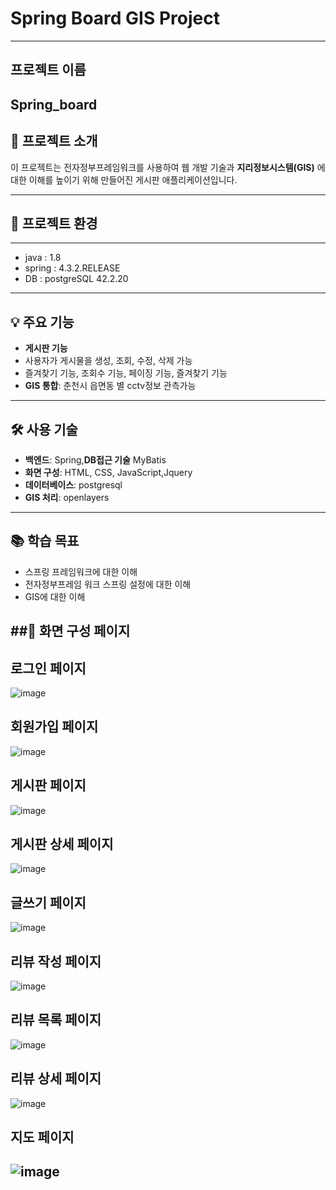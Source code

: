 # Spring Board GIS Project
---

## 프로젝트 이름
Spring_board
---

## 🌟 프로젝트 소개

이 프로젝트는 전자정부프레임워크를 사용하여 웹 개발 기술과 
**지리정보시스템(GIS)** 에 대한 이해를 높이기 위해 만들어진 게시판 애플리케이션입니다. 

---
## 🌟 프로젝트 환경
---
- java : 1.8
- spring : 4.3.2.RELEASE
- DB : postgreSQL 42.2.20
---
## 💡 주요 기능

- **게시판 기능**
- 사용자가 게시물을 생성, 조회, 수정, 삭제 가능
-  즐겨찾기 기능, 조회수 기능, 페이징 기능, 즐겨찾기 기능
- **GIS 통합**: 춘천시 읍면동 별 cctv정보 관측가능


---

## 🛠 사용 기술

- **백엔드**: Spring,**DB접근 기술** MyBatis
- **화면 구성**: HTML, CSS, JavaScript,Jquery
- **데이터베이스**: postgresql
- **GIS 처리**: openlayers

---

## 📚 학습 목표

- 스프링 프레임워크에 대한 이해
- 전자정부프레임 워크 스프링 설정에 대한 이해
- GIS에 대한 이해

##🌟 화면 구성 페이지
---
## 로그인 페이지
![image](https://github.com/shsseok/Spring_board_gis/assets/117160491/fbdddda9-021a-4dd4-9409-fa7eb3a1f86c)
## 회원가입 페이지
![image](https://github.com/shsseok/Spring_board_gis/assets/117160491/3c8098d2-1f90-4324-9699-d2f9ee09cf6f)

## 게시판 페이지
![image](https://github.com/shsseok/Spring_board_gis/assets/117160491/6d55cc12-acc3-4679-a93a-9b07e1a92cb9)
## 게시판 상세 페이지
![image](https://github.com/shsseok/Spring_board_gis/assets/117160491/a6355397-63a7-4a4f-b72e-564c270f25aa)
## 글쓰기 페이지
![image](https://github.com/shsseok/Spring_board_gis/assets/117160491/77cb08bf-f3e8-46b3-b045-8318ddfd24a5)
## 리뷰 작성 페이지
![image](https://github.com/shsseok/Spring_board_gis/assets/117160491/e36bffab-9cd1-419f-a5c6-174eefb944c3)
## 리뷰 목록 페이지
![image](https://github.com/shsseok/Spring_board_gis/assets/117160491/95a386f0-40c1-4da1-939e-2e2323f80d6d)
## 리뷰 상세 페이지
![image](https://github.com/shsseok/Spring_board_gis/assets/117160491/80d8aa68-a259-4acb-8d75-0103e7e62705)
## 지도 페이지
![image](https://github.com/shsseok/Spring_board_gis/assets/117160491/41ca89df-bb0b-4a5b-aed6-c9fb133d653b)
---





  
